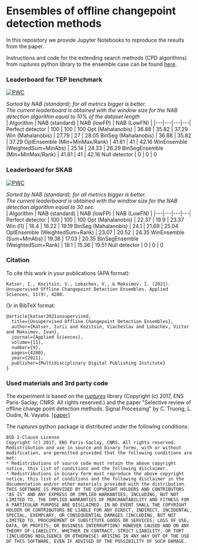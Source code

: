 # Ensembles of offline changepoint detection methods 
In this repository we provide Jupyter Notebooks to reproduce the results from the paper.

Instructions and code for the extending search methods (CPD algorithms) from *ruptures* python library to the ensemble case can be found [here](ruptures_changing/).

### Leaderboard for TEP benchmark
[![PWC](https://img.shields.io/endpoint.svg?url=https://paperswithcode.com/badge/unsupervised-offline-changepoint-detection/change-point-detection-on-tep)](https://paperswithcode.com/sota/change-point-detection-on-tep?p=unsupervised-offline-changepoint-detection)

*Sorted by NAB (standard); for all metrics bigger is better.*  
*The current leaderboard is obtained with the window size for the NAB detection algorithm equal to 10% of the dataset length*  
| Algorithm | NAB (standard) | NAB (lowFP) | NAB (LowFN) |
|---|---|---|---|
Perfect detector | 100 | 100 | 100 
Opt (Mahalanobis) | 36.88 | 35.82 | 37.29
Win (Mahalanobis) | 27.79 | 27 | 28.05
BinSeg (Mahalanobis) | 36.88 | 35.82 | 37.29
OptEnsemble (Min+MinMax/Rank) | 41.81 | 41 | 42.16
WinEnsemble (WeightedSum+MinAbs) | 25.14 | 24.33 | 26.29
BinSegEnsemble (Min+MinMax/Rank) | 41.81 | 41 | 42.16
Null detector | 0 | 0 | 0

### Leaderboard for SKAB
[![PWC](https://img.shields.io/endpoint.svg?url=https://paperswithcode.com/badge/unsupervised-offline-changepoint-detection/change-point-detection-on-skab)](https://paperswithcode.com/sota/change-point-detection-on-skab?p=unsupervised-offline-changepoint-detection)

*Sorted by NAB (standard); for all metrics bigger is better.*  
*The current leaderboard is obtained with the window size for the NAB detection algorithm equal to 30 sec.*  
| Algorithm | NAB (standard) | NAB (lowFP) | NAB (LowFN) |
|---|---|---|---|
Perfect detector | 100 | 100 | 100 
Opt (Mahalanobis) | 22.37 | 19.9 | 23.37
Win (l1) | 18.4 | 16.22 | 19.19
BinSeg (Mahalanobis) | 24.1 | 21.69 | 25.04
OptEnsemble (WeightedSum+Rank) | 23.07 | 20.52 | 24.35
WinEnsemble (Sum+MinAbs) | 19.38 | 17.03 | 20.35
BinSegEnsemble (WeightedSum+Rank) | 18.1 | 15.36 | 19.51
Null detector | 0 | 0 | 0

### Citation
To cite this work in your publications (APA format):
```
Katser, I., Kozitsin, V., Lobachev, V., & Maksimov, I. (2021). Unsupervised Offline Changepoint Detection Ensembles. Applied Sciences, 11(9), 4280.
```
Or in BibTeX format:
```
@article{katser2021unsupervised,
  title={Unsupervised Offline Changepoint Detection Ensembles},
  author={Katser, Iurii and Kozitsin, Viacheslav and Lobachev, Victor and Maksimov, Ivan},
  journal={Applied Sciences},
  volume={11},
  number={9},
  pages={4280},
  year={2021},
  publisher={Multidisciplinary Digital Publishing Institute}
}
```

### Used materials and 3rd party code
The experiment is based on the [*ruptures*](http://ctruong.perso.math.cnrs.fr/ruptures-docs/build/html/index.html) library (Copyright (c) 2017, ENS Paris-Saclay, CNRS. All rights reserved.) and the paper "Selective review of offline change point detection methods. Signal Processing" by C. Truong, L. Oudre, N. Vayatis. [[paper]](https://www.sciencedirect.com/science/article/pii/S0165168419303494?via%3Dihub)

The *ruptures* python package is distributed under the following conditions:
```
BSD 2-Clause License
Copyright (c) 2017, ENS Paris-Saclay, CNRS. All rights reserved.
Redistribution and use in source and binary forms, with or without modification, are permitted provided that the following conditions are met:
* Redistributions of source code must retain the above copyright notice, this list of conditions and the following disclaimer.
* Redistributions in binary form must reproduce the above copyright notice, this list of conditions and the following disclaimer in the documentation and/or other materials provided with the distribution.
THIS SOFTWARE IS PROVIDED BY THE COPYRIGHT HOLDERS AND CONTRIBUTORS "AS IS" AND ANY EXPRESS OR IMPLIED WARRANTIES, INCLUDING, BUT NOT LIMITED TO, THE IMPLIED WARRANTIES OF MERCHANTABILITY AND FITNESS FOR A PARTICULAR PURPOSE ARE DISCLAIMED. IN NO EVENT SHALL THE COPYRIGHT HOLDER OR CONTRIBUTORS BE LIABLE FOR ANY DIRECT, INDIRECT, INCIDENTAL, SPECIAL, EXEMPLARY, OR CONSEQUENTIAL DAMAGES (INCLUDING, BUT NOT LIMITED TO, PROCUREMENT OF SUBSTITUTE GOODS OR SERVICES; LOSS OF USE, DATA, OR PROFITS; OR BUSINESS INTERRUPTION) HOWEVER CAUSED AND ON ANY THEORY OF LIABILITY, WHETHER IN CONTRACT, STRICT LIABILITY, OR TORT (INCLUDING NEGLIGENCE OR OTHERWISE) ARISING IN ANY WAY OUT OF THE USE OF THIS SOFTWARE, EVEN IF ADVISED OF THE POSSIBILITY OF SUCH DAMAGE.
```
